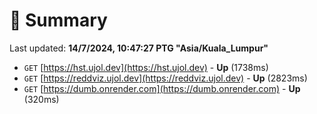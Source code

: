 # 📖 Summary
Last updated: **14/7/2024, 10:47:27 PTG "Asia/Kuala_Lumpur"**

- `GET` [https://hst.ujol.dev](https://hst.ujol.dev) - **Up** (1738ms)
- `GET` [https://reddviz.ujol.dev](https://reddviz.ujol.dev) - **Up** (2823ms)
- `GET` [https://dumb.onrender.com](https://dumb.onrender.com) - **Up** (320ms)
